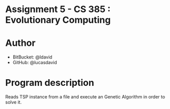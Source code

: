 # Assignment 5 - CS 385 : Evolutionary Computing

# Author

 * BitBucket: @ldavid
 * GitHub: @lucasdavid

# Program description

Reads TSP instance from a file and execute an Genetic Algorithm in order to solve it.